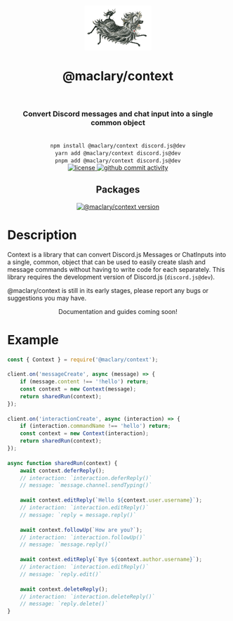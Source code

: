 <div align="center">
    <img alt="hairy maclary" src="../../.github/assets/maclary.png" width="30%"/>
    <h1>@maclary/context</h1><br/>
    <h3>Convert Discord messages and chat input into a single common object</h3><br/>
    <code>npm install @maclary/context discord.js@dev</code><br/>
    <code>yarn add @maclary/context discord.js@dev</code/><br/>
    <code>pnpm add @maclary/context discord.js@dev</code><br/>
</div>

<div align="center">
    <a href="https://github.com/maclary/utilities/blob/main/LICENSE">
        <img alt="license" src="https://img.shields.io/npm/l/maclary">
    </a>
    <a href="https://github.com/maclary/utilities/">
        <img alt="github commit activity" src="https://img.shields.io/github/commit-activity/m/maclary/utilities">
    </a><br/>
    <h2>Packages</h2>
    <a href="https://npmjs.com/@maclary/context">
        <img alt="@maclary/context version" src="https://img.shields.io/npm/v/@maclary/context?color=black&style=flat-square&label=@maclary/context"/>
    </a><br/>
</div>

# Description

Context is a library that can convert Discord.js Messages or ChatInputs into a single, common, object that can be used to easily create slash and message commands without having to write code for each separately. This library requires the development version of Discord.js (`discord.js@dev`).

@maclary/context is still in its early stages, please report any bugs or suggestions you may have.

<div align="center">
    <p>Documentation and guides coming soon!</p>
</div>

# Example

```js
const { Context } = require('@maclary/context');

client.on('messageCreate', async (message) => {
    if (message.content !== '!hello') return;
    const context = new Context(message);
    return sharedRun(context);
});

client.on('interactionCreate', async (interaction) => {
    if (interaction.commandName !== 'hello') return;
    const context = new Context(interaction);
    return sharedRun(context);
});

async function sharedRun(context) {
    await context.deferReply();
    // interaction: `interaction.deferReply()`
    // message: `message.channel.sendTyping()`

    await context.editReply(`Hello ${context.user.username}`);
    // interaction: `interaction.editReply()`
    // message: `reply = message.reply()`

    await context.followUp(`How are you?`);
    // interaction: `interaction.followUp()`
    // message: `message.reply()`

    await context.editReply(`Bye ${context.author.username}`);
    // interaction: `interaction.editReply()`
    // message: `reply.edit()`

    await context.deleteReply();
    // interaction: `interaction.deleteReply()`
    // message: `reply.delete()`
}
```
